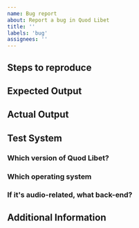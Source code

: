 ```yaml
---
name: Bug report
about: Report a bug in Quod Libet
title: ''
labels: 'bug'
assignees: ''
---
```


Steps to reproduce
------------------
<!-- What did you try to do? -->


Expected Output
---------------
<!-- What should happen? -->


Actual Output
-------------
<!-- What did happen? (including any logs if possible) -->


Test System
-----------

### Which version of Quod Libet?
<!-- e.g. 4.2 -->

### Which operating system 
<!-- e.g. Ubuntu 18.04, Win10, Debian Sid, MacOS 10.14...? -->


### If it's audio-related, what back-end?
<!-- e.g. `gstreamer 1.14.4` -->


Additional Information
----------------------
<!-- anything else relevant here, e.g. screenshots or logs -->


